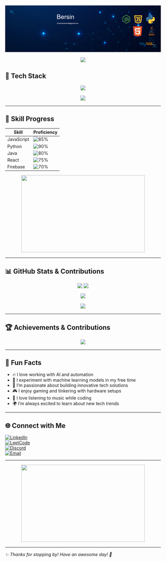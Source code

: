 ![Banner](banner)

<div align="center">
  <img src="https://readme-typing-svg.herokuapp.com?font=Fira+Code&size=30&pause=1000&color=00FFFF&width=500&lines=👋+Hi+there,+I'm+Bersin+S!;Welcome+to+my+GitHub!+🚀" />
</div>

## 🚀 Tech Stack

<p align="center">
  <img src="https://readme-typing-svg.herokuapp.com?font=Fira+Code&size=22&pause=1000&color=F70000&width=435&lines=ML+Engineer+%7C+Web+Developer;Backend+Enthusiast+%7C+Tech+Lover;Let's+build+something+awesome!" />
</p>

<p align="center">
<img src="https://skillicons.dev/icons?i=java,python,javascript,nodejs,mongodb,firebase,github,c,mysql,linux,html,react,git,css,ai,express,flask" />
</p>

---

## 🎯 Skill Progress

| Skill | Proficiency |
|-------|------------|
| JavaScript | ![85%](https://progress-bar.dev/85) |
| Python | ![90%](https://progress-bar.dev/90) |
| Java | ![80%](https://progress-bar.dev/80) |
| React | ![75%](https://progress-bar.dev/75) |
| Firebase | ![70%](https://progress-bar.dev/70) |

<p align="center">
  <img src="https://media.giphy.com/media/qgQUggAC3Pfv687qPC/giphy.gif" width="400" height="250"/>
</p>

---

## 📊 GitHub Stats & Contributions

<p align="center">
  <img src="https://github-readme-stats.vercel.app/api?username=bersins&show_icons=true&theme=radical&count_private=true" height="180em"/>
  <img src="https://github-readme-streak-stats.herokuapp.com/?user=bersins&theme=radical" height="180em"/>
</p>

<p align="center">
  <img src="https://github-readme-stats.vercel.app/api/top-langs/?username=bersins&layout=compact&theme=radical" height="150em"/>
</p>

<style>
  @keyframes fadeIn {
    from { opacity: 0; }
    to { opacity: 1; }
  }
  @keyframes fadeGrid {
    0% { opacity: 0; transform: scale(0.9); }
    100% { opacity: 1; transform: scale(1); }
  }
  .contribution-graph {
    animation: fadeIn 2s ease-in-out;
  }
  .contribution-grid img {
    animation: fadeGrid 1.5s ease-in-out;
  }
</style>

<p align="center" class="contribution-grid">
  <img src="https://github-readme-activity-graph.cyclic.app/graph?username=bersins&theme=radical&animate=true" />
</p>

---

## 🏆 Achievements & Contributions

<p align="center">
  <img src="https://github-profile-trophy.vercel.app/?username=bersins&theme=radical&column=6" />
</p>

---

## 🎉 Fun Facts

- 🔥 I love working with AI and automation
- 🤖 I experiment with machine learning models in my free time
- 🚀 I’m passionate about building innovative tech solutions
- 🎮 I enjoy gaming and tinkering with hardware setups
- 🎵 I love listening to music while coding
- 🌍 I’m always excited to learn about new tech trends

---

## 🌐 Connect with Me

[![LinkedIn](https://img.shields.io/badge/LinkedIn-0A66C2?style=for-the-badge&logo=linkedin&logoColor=white)](https://linkedin.com/in/bersins)  
[![LeetCode](https://img.shields.io/badge/LeetCode-FFA116?style=for-the-badge&logo=leetcode&logoColor=black)](https://leetcode.com/bersins)  
[![Discord](https://img.shields.io/badge/Discord-5865F2?style=for-the-badge&logo=discord&logoColor=white)](https://discord.com/users/bersins)  
[![Email](https://img.shields.io/badge/Email-D14836?style=for-the-badge&logo=gmail&logoColor=white)](mailto:bersins@example.com)  

---

<p align="center">
  <img src="https://github.com/bersins/bersins/raw/main/coding.gif" width="400" height="250"/>
</p>

---

_✨ Thanks for stopping by! Have an awesome day! 🚀_
